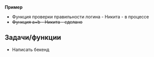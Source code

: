 **Пример**
- Функция проверки правильности логина - Никита - в процессе
- ~~Функция a+b - Никита - сделано~~

## Задачи/функции

- Написать бекенд